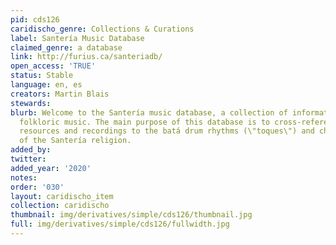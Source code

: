 ```yaml
---
pid: cds126
caridischo_genre: Collections & Curations
label: Santería Music Database
claimed_genre: a database
link: http://furius.ca/santeriadb/
open_access: 'TRUE'
status: Stable
language: en, es
creators: Martin Blais
stewards: 
blurb: Welcome to the Santería music database, a collection of information about afro-cuban
  folkloric music. The main purpose of this database is to cross-reference the different
  resources and recordings to the batá drum rhythms (\"toques\") and chants (\"cantos\")
  of the Santería religion.
added_by: 
twitter: 
added_year: '2020'
notes: 
order: '030'
layout: caridischo_item
collection: caridischo
thumbnail: img/derivatives/simple/cds126/thumbnail.jpg
full: img/derivatives/simple/cds126/fullwidth.jpg
---
```

